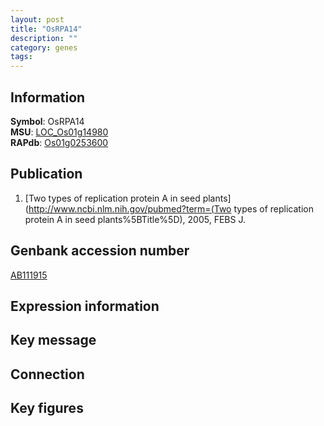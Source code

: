 ```yaml
---
layout: post
title: "OsRPA14"
description: ""
category: genes
tags: 
---
```


## Information
__Symbol__: OsRPA14  
__MSU__: [LOC_Os01g14980](http://rice.plantbiology.msu.edu/cgi-bin/ORF_infopage.cgi?orf=LOC_Os01g14980)  
__RAPdb__: [Os01g0253600](http://rapdb.dna.affrc.go.jp/viewer/gbrowse_details/irgsp1?name=Os01g0253600)  

## Publication
1. [Two types of replication protein A in seed plants](http://www.ncbi.nlm.nih.gov/pubmed?term=(Two types of replication protein A in seed plants%5BTitle%5D), 2005, FEBS J.

## Genbank accession number
[AB111915](http://www.ncbi.nlm.nih.gov/nuccore/AB111915)

## Expression information

## Key message

## Connection

## Key figures


